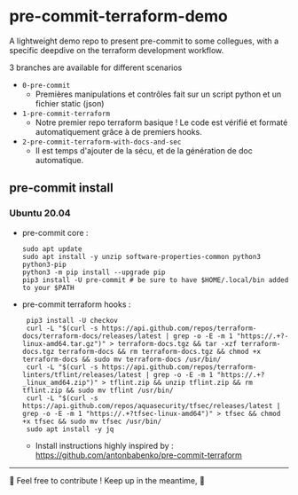 # pre-commit-terraform-demo

A lightweight demo repo to present pre-commit to some collegues, with a specific deepdive on the terraform development workflow.

3 branches are available for different scenarios 
* `0-pre-commit`
    * Premières manipulations et contrôles fait sur un script python et un fichier static (json)
* `1-pre-commit-terraform`
    * Notre premier repo terraform basique ! Le code est vérifié et formaté automatiquement grâce à de premiers hooks.
* `2-pre-commit-terraform-with-docs-and-sec`
    * Il est temps d'ajouter de la sécu, et de la génération de doc automatique.

## pre-commit install 
### Ubuntu 20.04

* pre-commit core :
    ```shell
    sudo apt update
    sudo apt install -y unzip software-properties-common python3 python3-pip
    python3 -m pip install --upgrade pip
    pip3 install -U pre-commit # be sure to have $HOME/.local/bin added to your $PATH
    ```
* pre-commit terraform hooks :
   ```shell
    pip3 install -U checkov
    curl -L "$(curl -s https://api.github.com/repos/terraform-docs/terraform-docs/releases/latest | grep -o -E -m 1 "https://.+?-linux-amd64.tar.gz")" > terraform-docs.tgz && tar -xzf terraform-docs.tgz terraform-docs && rm terraform-docs.tgz && chmod +x terraform-docs && sudo mv terraform-docs /usr/bin/
    curl -L "$(curl -s https://api.github.com/repos/terraform-linters/tflint/releases/latest | grep -o -E -m 1 "https://.+?_linux_amd64.zip")" > tflint.zip && unzip tflint.zip && rm tflint.zip && sudo mv tflint /usr/bin/
    curl -L "$(curl -s https://api.github.com/repos/aquasecurity/tfsec/releases/latest | grep -o -E -m 1 "https://.+?tfsec-linux-amd64")" > tfsec && chmod +x tfsec && sudo mv tfsec /usr/bin/
    sudo apt install -y jq
   ```
    * Install instructions highly inspired by : https://github.com/antonbabenko/pre-commit-terraform

---

:rocket: Feel free to contribute ! Keep up in the meantime, :fox_face: